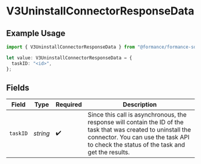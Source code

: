 # V3UninstallConnectorResponseData

## Example Usage

```typescript
import { V3UninstallConnectorResponseData } from "@formance/formance-sdk/sdk/models/shared";

let value: V3UninstallConnectorResponseData = {
  taskID: "<id>",
};
```

## Fields

| Field                                                                                                                                                                                                     | Type                                                                                                                                                                                                      | Required                                                                                                                                                                                                  | Description                                                                                                                                                                                               |
| --------------------------------------------------------------------------------------------------------------------------------------------------------------------------------------------------------- | --------------------------------------------------------------------------------------------------------------------------------------------------------------------------------------------------------- | --------------------------------------------------------------------------------------------------------------------------------------------------------------------------------------------------------- | --------------------------------------------------------------------------------------------------------------------------------------------------------------------------------------------------------- |
| `taskID`                                                                                                                                                                                                  | *string*                                                                                                                                                                                                  | :heavy_check_mark:                                                                                                                                                                                        | Since this call is asynchronous, the response will contain the ID of the task that was created to uninstall the connector. You can use the task API to check the status of the task and get the results.<br/> |